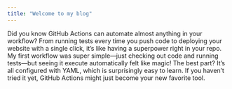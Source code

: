 ```yaml
---
title: "Welcome to my blog"
---
```


Did you know GitHub Actions can automate almost anything in your workflow? From running tests every time you push code to deploying your website with a single click, it’s like having a superpower right in your repo. My first workflow was super simple—just checking out code and running tests—but seeing it execute automatically felt like magic! The best part? It’s all configured with YAML, which is surprisingly easy to learn. If you haven’t tried it yet, GitHub Actions might just become your new favorite tool.
